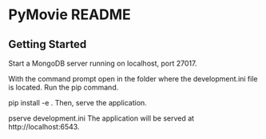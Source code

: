 PyMovie README
==================

Getting Started
---------------

Start a MongoDB server running on localhost, port 27017.

With the command prompt open in the folder where the development.ini file is located. Run the pip command.

pip install -e .
Then, serve the application.

pserve development.ini
The application will be served at http://localhost:6543.

